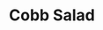 ---
layout: recipe
title: Cobb Salad
description: A classic salad featuring tender chicken breast, tangy tomatoes, perfectly hard-boiled eggs, crispy bacon, crumbled blue cheese, and ripe avocado.
prep_time: 20 minutes
cook_time: 30 minutes
servings: 4
category: Dinner
effort: medium
duration: minutes
protein: chicken

ingredients: |
  **For the dressing:**
  - 1 small shallot, thinly sliced into rings
  - 3 tablespoons red-wine vinegar
  - Kosher salt and ground pepper
  - 1 tablespoon whole grain or Dijon mustard
  - 3 tablespoons olive oil, plus more as needed
  
  **For the salad:**
  - 4 large eggs
  - 10 ounces thick-cut bacon (about 8 strips)
  - 12 ounces boneless, skinless chicken breast
  - 1 head romaine lettuce, torn into bite-sized pieces
  - 6 ounces small to medium tomatoes, sliced or quartered
  - 1 avocado, thinly sliced
  - 4 ounces blue cheese, crumbled
  - 3 tablespoons finely chopped chives

instructions: |
  1. **Make the dressing:** Cover shallot rings with vinegar and season with salt and pepper. Let sit for 5 minutes to lightly pickle. Add mustard and olive oil and whisk to blend. Season to taste.
  2. **Prepare the eggs:** Bring a small pot of water to a boil. Gently lower in eggs and boil for 8 minutes. Chill quickly under cold water, then peel and set aside.
  3. **Cook the bacon:** Cook bacon in a large skillet over medium heat until crispy, 8-10 minutes. Transfer to paper towels to cool, then coarsely chop.
  4. **Cook the chicken:** Drain all but 2 tablespoons bacon grease from the skillet. Season chicken with salt and pepper and cook in the same skillet until well browned and cooked through, 12-15 minutes. Transfer to a plate to cool.
  5. **Assemble the salad:** Slice the eggs and shred or slice the cooled chicken. Arrange lettuce in a large serving bowl and toss with half the dressing. Place chicken in the center, with tomatoes on one side and eggs on the other. Arrange avocado next to eggs and blue cheese next to tomatoes. Sprinkle bacon in the center. Drizzle with remaining dressing and sprinkle with chives.

notes: |
  - For a more rustic presentation, chop all ingredients into bite-sized pieces and toss together.
  - The recipe halves nicely if you're cooking for two.
  - You can prep most components ahead of time and assemble just before serving.
---
